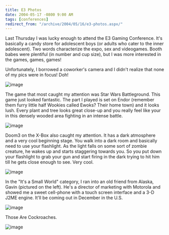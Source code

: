 ```yaml
---
title: E3 Photos
date: 2004-05-17 -0800 9:00 AM
tags: [conferences]
redirect_from: "/archive/2004/05/16/e3-photos.aspx/"
---
```


Last Thursday I was lucky enough to attend the E3 Gaming Conference.
It's basically a candy store for adolescent boys (or adults who cater to
the inner adolescent). Two words characterize the expo, sex and
videogames. Booth babes were plentiful (in number and cup size), but I
was more interested in the games, games, games!

Unfortunately, I borrowed a coworker's camera and I didn't realize that
none of my pics were in focus! Doh!

![image](https://user-images.githubusercontent.com/19977/50269397-0225c500-03e3-11e9-92be-6d71e95bf6e7.png)

The game that most caught my attention was Star Wars Battleground. This
game just looked fantastic. The part I played is set on Endor (remember
them furry little half Wookies called Ewoks? Their home town) and it
looks lush. Every plant and tree looks great close-up and you really
feel like your in this densely wooded area fighting in an intense
battle.

![image](https://user-images.githubusercontent.com/19977/50269405-0651e280-03e3-11e9-949a-76dc027f55c7.png)

Doom3 on the X-Box also caught my attention. It has a dark atmosphere
and a very cool beginning stage. You walk into a dark room and basically
need to use your flashlight. As the light falls on some sort of zombie
creature, he wakes up and starts staggering towards you. So you put down
your flashlight to grab your gun and start firing in the dark trying to
hit him till he gets close enough to see. Very cool.

![image](https://user-images.githubusercontent.com/19977/50269411-0a7e0000-03e3-11e9-95c0-0eaab2d3a79d.png)

In the "It's a Small World" category, I ran into an old friend from
Alaska, Gavin (pictured on the left). He's a director of marketing with
Motorola and showed me a sweet cell-phone with a touch screen interface
and a 3-D J2ME engine. It'll be coming out in December in the U.S.

![image](https://user-images.githubusercontent.com/19977/50269420-0e118700-03e3-11e9-87fa-3d3aa5a7d047.png)

Those Are Cockroaches.

![image](https://user-images.githubusercontent.com/19977/50269439-15389500-03e3-11e9-993a-53715f70423a.png)
